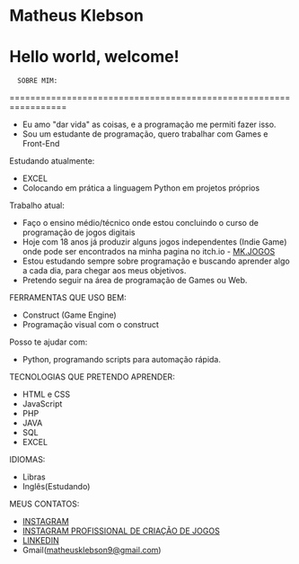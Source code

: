 # Matheus Klebson
Hello world, welcome!
======================      
      SOBRE MIM:
=================================================================
* Eu amo "dar vida" as coisas, e a programação me permiti fazer isso.
* Sou um estudante de programação, quero trabalhar com Games e Front-End

Estudando atualmente:
* EXCEL
* Colocando em prática a linguagem Python em projetos próprios

Trabalho atual:
* Faço o ensino médio/técnico onde estou concluindo o curso de programação de jogos digitais
* Hoje com 18 anos já produzir alguns jogos independentes (Indie Game) onde pode ser encontrados na minha pagina no itch.io - [MK.JOGOS](https://mkjogos.itch.io/)
* Estou estudando sempre sobre programação e buscando aprender algo a cada dia, para chegar aos meus objetivos.
* Pretendo seguir na área de programação de Games ou Web.

FERRAMENTAS QUE USO BEM:

* Construct (Game Engine)
* Programação visual com o construct

Posso te ajudar com:

* Python, programando scripts para automação rápida.

TECNOLOGIAS QUE PRETENDO APRENDER:
* HTML e CSS
* JavaScript
* PHP
* JAVA
* SQL
* EXCEL

IDIOMAS:

* Libras
* Inglês(Estudando)

MEUS CONTATOS:
* [INSTAGRAM](https://www.instagram.com/matheus_klebson/) 
* [INSTAGRAM PROFISSIONAL DE CRIAÇÃO DE JOGOS](https://www.instagram.com/mk.jogos/)
* [LINKEDIN](https://www.linkedin.com/in/matheus-klebson-7948661b3/)
* Gmail(matheusklebson9@gmail.com)
